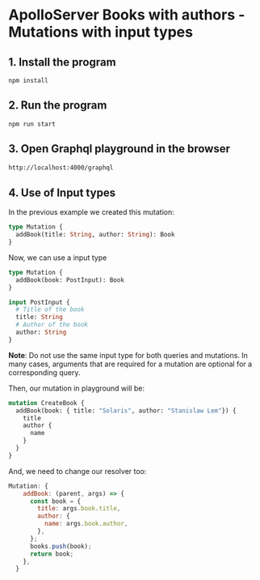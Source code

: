 # ApolloServer Books with authors - Mutations with input types

## 1. Install the program

```shell
npm install
```

## 2. Run the program

```shell
npm run start
```

## 3. Open Graphql playground in the browser

```html
http://localhost:4000/graphql
```

## 4. Use of Input types

In the previous example we created this mutation:

```graphql
type Mutation {
  addBook(title: String, author: String): Book
}
```

Now, we can use a input type

```graphql
type Mutation {
  addBook(book: PostInput): Book
}

input PostInput {
  # Title of the book
  title: String
  # Author of the book
  author: String
}
```

__Note__: Do not use the same input type for both queries and mutations. In many cases, arguments that are required for a mutation are optional for a corresponding query.

Then, our mutation in playground will be:

```graphql
mutation CreateBook {
  addBook(book: { title: "Solaris", author: "Stanislaw Lem"}) {
    title
    author {
      name
    }
  }
}
```

And, we need to change our resolver too:

```javascript
Mutation: {
    addBook: (parent, args) => {
      const book = {
        title: args.book.title,
        author: {
          name: args.book.author,
        },
      };
      books.push(book);
      return book;
    },
  }
```

